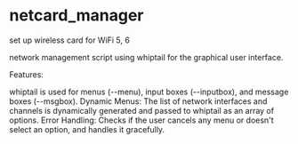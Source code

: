 # netcard_manager
set up wireless card for WiFi 5, 6

network management script using whiptail for the graphical user interface. 

Features:

whiptail is used for menus (--menu), input boxes (--inputbox), and message boxes (--msgbox).
Dynamic Menus:
The list of network interfaces and channels is dynamically generated and passed to whiptail as an array of options.
Error Handling:
Checks if the user cancels any menu or doesn't select an option, and handles it gracefully.

